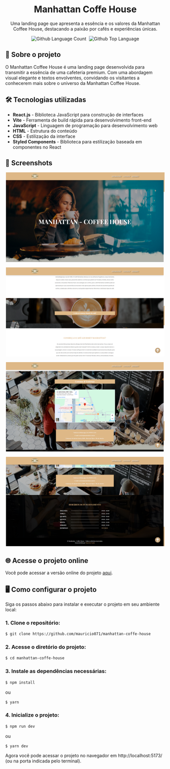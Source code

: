 <div align="center"> <h1>Manhattan Coffe House</h1> </div>

<p align="center">Uma landing page que apresenta a essência e os valores da Manhattan Coffee House, destacando a paixão por cafés e experiências únicas.</p>

<p align="center">
  <img alt="Github Language Count" src="https://img.shields.io/github/languages/count/mauricio071/manhattan-coffe-house?color=00bfa6">
  <img width="1" />
  <img alt="Github Top Language" src="https://img.shields.io/github/languages/top/mauricio071/manhattan-coffe-house?color=00bfa6">
</p>

## 📝 Sobre o projeto

O Manhattan Coffee House é uma landing page desenvolvida para transmitir a essência de uma cafeteria premium. Com uma abordagem visual elegante e textos envolventes, convidando os visitantes a conhecerem mais sobre o universo da Manhattan Coffee House. 

## 🛠 Tecnologias utilizadas

-   **React.js** - Biblioteca JavaScript para construção de interfaces
-   **Vite** - Ferramenta de build rápida para desenvolvimento front-end
-   **JavaScript** - Linguagem de programação para desenvolvimento web
-   **HTML** - Estrutura do conteúdo
-   **CSS** - Estilização da interface
-   **Styled Components** - Biblioteca para estilização baseada em componentes no React

## 📸 Screenshots

<p align="center">
  <img src="./src/assets/readme-img/img-1.png" alt="Preview-Screens-1" width="500" >
</p>

<p align="center">
  <img src="./src/assets/readme-img/img-2.png" alt="Preview-Screens-2" width="500" >
</p>

<p align="center">
  <img src="./src/assets/readme-img/img-3.png" alt="Preview-Screens-3" width="500" >
</p>

<p align="center">
  <img src="./src/assets/readme-img/img-4.png" alt="Preview-Screens-4" width="500" >
</p>

## 🌐 Acesse o projeto online
Você pode acessar a versão online do projeto [aqui](https://manhattan-coffe-house-ma.vercel.app/).

## 🖥️ Como configurar o projeto

Siga os passos abaixo para instalar e executar o projeto em seu ambiente local:

### 1. Clone o repositório:

```bash
$ git clone https://github.com/mauricio071/manhattan-coffe-house
```

### 2. Acesse o diretório do projeto:

```bash
$ cd manhattan-coffe-house
```

### 3. Instale as dependências necessárias:

```bash
$ npm install
```
ou

```bash
$ yarn
```

### 4. Inicialize o projeto:

```bash 
$ npm run dev
```
ou

```bash 
$ yarn dev
```
Agora você pode acessar o projeto no navegador em http://localhost:5173/ (ou na porta indicada pelo terminal).
